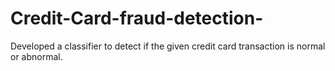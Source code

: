 # Credit-Card-fraud-detection-
Developed a classifier to detect if the given credit card transaction is normal or abnormal.
